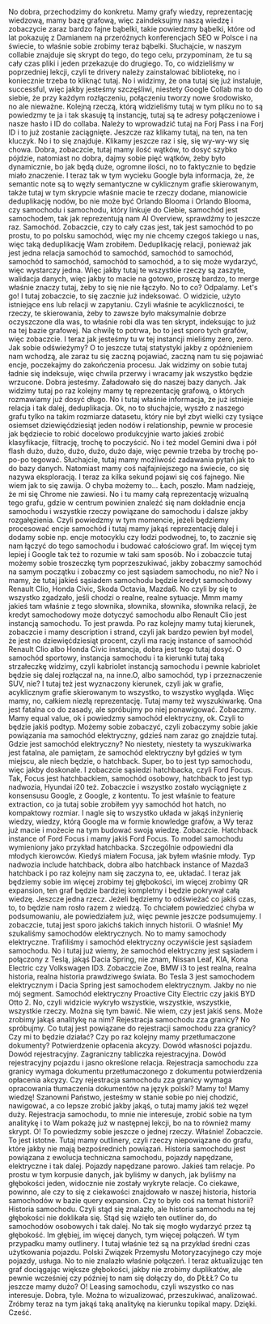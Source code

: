No dobra, przechodzimy do konkretu. Mamy grafy wiedzy, reprezentację wiedzową, mamy bazę grafową, więc zaindeksujmy naszą wiedzę i zobaczycie zaraz bardzo fajne bąbelki, takie powiedzmy bąbelki, które od lat pokazuję z Damianem na przeróżnych konferencjach SEO w Polsce i na świecie, to właśnie sobie zrobimy teraz bąbelki. Słuchajcie, w naszym collabie znajduje się skrypt do tego, do tego celu, przypominam, że tu są cały czas pliki i jeden przekazuje do drugiego. To, co widzieliśmy w poprzedniej lekcji, czyli te drivery należy zainstalować bibliotekę, no i koniecznie trzeba to kliknąć tutaj. No i widzimy, że ona tutaj się już instaluje, successful, więc jakby jesteśmy szczęśliwi, niestety Google Collab ma to do siebie, że przy każdym rozłączeniu, połączeniu tworzy nowe środowisko, no ale nieważne. Kolejną rzeczą, którą widzieliśmy tutaj w tym pliku no to są powiedzmy te ja i tak skasuję tą instancję, tutaj są te adresy połączeniowe i nasze hasło i ID do collaba. Należy to wprowadzić tutaj na Forj Pass i na Forj ID i to już zostanie zaciągnięte. Jeszcze raz klikamy tutaj, na ten, na ten kluczyk. No i to się znajduje. Klikamy jeszcze raz i się, się wy-wy-wy się chowa. Dobra, zobaczcie, tutaj mamy ilość wątków, to dosyć szybko pójdzie, natomiast no dobra, dajmy sobie pięć wątków, żeby było dynamicznie, bo jak będą duże, ogromne ilości, no to faktycznie to będzie miało znaczenie. I teraz tak w tym wycieku Google była informacja, że, że semantic note są to węzły semantyczne w cyklicznym grafie skierowanym, także tutaj w tym skrypcie właśnie macie te rzeczy dodane, mianowicie deduplikację nodów, bo nie może być Orlando Blooma i Orlando Blooma, czy samochodu i samochodu, który linkuje do Ciebie, samochód jest samochodem, tak jak reprezentują nam AI Overview, sprawdźmy to jeszcze raz. Samochód. Zobaczcie, czy to cały czas jest, tak jest samochód to po prostu, to po polsku samochód, więc my nie chcemy czegoś takiego u nas, więc taką deduplikację Wam zrobiłem. Deduplikację relacji, ponieważ jak jest jedna relacja samochód to samochód, samochód to samochód, samochód to samochód, samochód to samochód, a to się może wydarzyć, więc wystarczy jedna. Więc jakby tutaj te wszystkie rzeczy są zaszyte, walidacja danych, więc jakby to macie na gotowo, proszę bardzo, to merge właśnie znaczy tutaj, żeby to się nie nie łączyło. No to co? Odpalamy. Let's go! I tutaj zobaczcie, to się zacznie już indeksować. O widzicie, użyto istniejące ens lub relacji w zapytaniu. Czyli właśnie te acykliczności, te rzeczy, te skierowania, żeby to zawsze było maksymalnie dobrze oczyszczone dla was, to właśnie robi dla was ten skrypt, indeksując to już na tej bazie grafowej. Na chwilę to potrwa, bo to jest sporo tych grafów, więc zobaczcie. I teraz jak jesteśmy tu w tej instancji mieliśmy zero, zero. Jak sobie odświeżymy? O to jeszcze tutaj statystyki jakby z opóźnieniem nam wchodzą, ale zaraz tu się zaczną pojawiać, zaczną nam tu się pojawiać encje, poczekajmy do zakończenia procesu. Jak widzimy on sobie tutaj ładnie się indeksuje, więc chwila przerwy i wracamy jak wszystko będzie wrzucone. Dobra jesteśmy. Załadowało się do naszej bazy danych. Jak widzimy tutaj po raz kolejny mamy tę reprezentację grafową, o których rozmawiamy już dosyć długo. No i tutaj właśnie informacja, że już istnieje relacja i tak dalej, deduplikacja. Ok, no to słuchajcie, wyszło z naszego grafu tylko na takim rozmiarze datasetu, który nie był zbyt wielki czy tysiące osiemset dziewięćdziesiąt jeden nodów i relationship, pewnie w procesie jak będziecie to robić docelowo produkcyjnie warto jakieś zrobić klasyfikacje, filtrację, trochę to poczyścić. No i też model Gemini dwa i pół flash dużo, dużo, dużo, dużo, dużo daje, więc pewnie trzeba by trochę po-po-po tegować. Słuchajcie, tutaj mamy możliwość zadawania pytań jak to do bazy danych. Natomiast mamy coś najfajniejszego na świecie, co się nazywa eksploracją. I teraz za kilka sekund pojawi się coś fajnego. Nie wiem jak to się zawija. O chyba możemy to... Łach, poszło. Mam nadzieję, że mi się Chrome nie zawiesi. No i tu mamy całą reprezentację wizualną tego grafu, gdzie w centrum powinien znaleźć się nam dokładnie encja samochodu i wszystkie rzeczy powiązane do samochodu i dalsze jakby rozgałęzienia. Czyli powiedzmy w tym momencie, jeżeli będziemy procesować encje samochód i tutaj mamy jakąś reprezentację dalej i dodamy sobie np. encje motocyklu czy łodzi podwodnej, to, to zacznie się nam łączyć do tego samochodu i budować całościowo graf. Im więcej tym lepiej i Google tak też to rozumie w taki sam sposób. No i zobaczcie tutaj możemy sobie troszeczkę tym poprzeszukiwać, jakby zobaczmy samochód na samym początku i zobaczmy co jest sąsiadem samochodu, no nie? No i mamy, że tutaj jakieś sąsiadem samochodu będzie kredyt samochodowy Renault Clio, Honda Civic, Skoda Octavia, Mazda6. No czyli by się to wszystko zgadzało, jeśli chodzi o realne, realne sytuacje. Mmm mamy jakieś tam właśnie z tego słownika, słownika, słownika, słownika relacji, że kredyt samochodowy może dotyczyć samochodu albo Renault Clio jest instancją samochodu. To jest prawda. Po raz kolejny mamy tutaj kierunek, zobaczcie i mamy description i strand, czyli jak bardzo pewien był model, że jest no dziewięćdziesiąt procent, czyli ma rację instance of samochód Renault Clio albo Honda Civic instancja, dobra jest tego tutaj dosyć. O samochód sportowy, instancja samochodu i ta kierunki tutaj taką strzałeczkę widzimy, czyli kabriolet instancją samochodu i pewnie kabriolet będzie się dalej rozłączał na, na inne.O, albo samochód, typ i przeznaczenie SUV, nie? I tutaj też jest wyznaczony kierunek, czyli jak w grafie, acyklicznym grafie skierowanym to wszystko, to wszystko wygląda. Więc mamy, no, całkiem niezłą reprezentację. Tutaj mamy też wyszukiwarkę. Ona jest fatalna co do zasady, ale spróbujmy po niej ponawigować. Zobaczmy. Mamy equal value, ok i powiedzmy samochód elektryczny, ok. Czyli to będzie jakiś podtyp. Możemy sobie zobaczyć, czyli zobaczymy sobie jakie powiązania ma samochód elektryczny, gdzieś nam zaraz go znajdzie tutaj. Gdzie jest samochód elektryczny? No niestety, niestety ta wyszukiwarka jest fatalna, ale pamiętam, że samochód elektryczny był gdzieś w tym miejscu, ale niech będzie, o hatchback. Super, bo to jest typ samochodu, więc jakby doskonale. I zobaczcie sąsiedzi hatchbacka, czyli Ford Focus. Tak, Focus jest hatchbackiem, samochód osobowy, hatchback to jest typ nadwozia, Hyundai i20 też. Zobaczcie i wszystko zostało wyciągnięte z konsensusu Google, z Google, z kontentu. To jest właśnie to feature extraction, co ja tutaj sobie zrobiłem yyy samochód hot hatch, no kompaktowy rozmiar. I nagle się to wszystko układa w jakąś inżynierię wiedzy, wiedzy, którą Google ma w formie knowledge grafów, a Wy teraz już macie i możecie na tym budować swoją wiedzę. Zobaczcie. Hatchback instance of Ford Focus i mamy jakiś Ford Focus. To model samochodu wymieniony jako przykład hatchbacka. Szczególnie odpowiedni dla młodych kierowców. Kiedyś miałem Focusa, jak byłem właśnie młody. Typ nadwozia include hatchback, dobra albo hatchback instance of Mazda3 hatchback i po raz kolejny nam się zaczyna to, ee, układać. I teraz jak będziemy sobie im więcej zrobimy tej głębokości, im więcej zrobimy QR expansion, ten graf będzie bardziej kompletny i będzie pokrywał całą wiedzę. Jeszcze jedna rzecz. Jeżeli będziemy to odświeżać co jakiś czas, to, to będzie nam rosło razem z wiedzą. To chciałem powiedzieć chyba w podsumowaniu, ale powiedziałem już, więc pewnie jeszcze podsumujemy. I zobaczcie, tutaj jest sporo jakichś takich innych historii. O właśnie! My szukaliśmy samochodów elektrycznych. No to mamy samochody elektryczne. Trafiliśmy i samochód elektryczny oczywiście jest sąsiadem samochodu. No i tutaj już wiemy, że samochód elektryczny jest sąsiadem i połączony z Teslą, jakąś Dacia Spring, nie znam, Nissan Leaf, KIA, Kona Electric czy Volkswagen ID3. Zobaczcie Zoe, BMW i3 to jest realna, realna historia, realna historia prawdziwego świata. Bo Tesla 3 jest samochodem elektrycznym i Dacia Spring jest samochodem elektrycznym. Jakby no nie mój segment. Samochód elektryczny Proactive City Electric czy jakiś BYD Otto 2. No, czyli widzicie wykryło wszystkie, wszystkie, wszystkie, wszystkie rzeczy. Można się tym bawić. Nie wiem, czy jest jakiś sens. Może zrobimy jakąś analitykę na nim? Rejestracja samochodu zza granicy? No spróbujmy. Co tutaj jest powiązane do rejestracji samochodu zza granicy? Czy mi to będzie działać? Czy po raz kolejny mamy przetłumaczone dokumenty? Potwierdzenie opłacenia akcyzy. Dowód własności pojazdu. Dowód rejestracyjny. Zagraniczny tabliczka rejestracyjna. Dowód rejestracyjny pojazdu i jasno określone relacja. Rejestracja samochodu zza granicy wymaga dokumentu przetłumaczonego z dokumentu potwierdzenia opłacenia akcyzy. Czy rejestracja samochodu zza granicy wymaga opracowania tłumaczenia dokumentów na język polski? Mamy to! Mamy wiedzę! Szanowni Państwo, jesteśmy w stanie sobie po niej chodzić, nawigować, a co lepsze zrobić jakby jakąś, o tutaj mamy jakiś też węzeł duży. Rejestracja samochodu, to mnie nie interesuje, zrobić sobie na tym analitykę i to Wam pokażę już w następnej lekcji, bo na to również mamy skrypt. O! To powiedzmy sobie jeszcze o jednej rzeczy. Właśnie! Zobaczcie. To jest istotne. Tutaj mamy outlinery, czyli rzeczy niepowiązane do grafu, które jakby nie mają bezpośrednich powiązań. Historia samochodu jest powiązana z ewolucja techniczna samochodu, pojazdy napędzane, elektryczne i tak dalej. Pojazdy napędzane parowo. Jakieś tam relacje. Po prostu w tym korpusie danych, jak byliśmy w danych, jak byliśmy na głębokości jeden, widocznie nie zostały wykryte relacje. Co ciekawe, powinno, ale czy to się z ciekawości znajdowało w naszej historia, historia samochodów w bazie query expansion. Czy to było coś na temat historii? Historia samochodu. Czyli stąd się znalazło, ale historia samochodu na tej głębokości nie doklikała się. Stąd się wzięło ten outliner do, do samochodów osobowych i tak dalej. No tak się mogło wydarzyć przez tą głębokość. Im głębiej, im więcej danych, tym więcej połączeń. W tym przypadku mamy outlinery. I tutaj właśnie też są na przykład średni czas użytkowania pojazdu. Polski Związek Przemysłu Motoryzacyjnego czy moje pojazdy, usługa. No to nie znalazło właśnie połączeń. I teraz aktualizując ten graf dociągając większe głębokości, jakby nie zrobimy duplikatów, ale pewnie wcześniej czy później to nam się dołączy do, do ǷŁŁŁ? Co tu jeszcze mamy dużo? O! Leasing samochodu, czyli wszystko co nas interesuje. Dobra, tyle. Można to wizualizować, przeszukiwać, analizować. Zróbmy teraz na tym jakąś taką analitykę na kierunku topikal mapy. Dzięki. Cześć. 